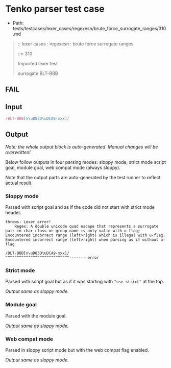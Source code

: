 # Tenko parser test case

- Path: tests/testcases/lexer_cases/regexesn/brute_force_surrogate_ranges/310.md

> :: lexer cases : regexesn : brute force surrogate ranges
>
> ::> 310
>
> Imported lexer test
>
> surrogate BLT-BBB

## FAIL

## Input

`````js
/BLT-BBB[x\uD83D\uDCA9-xxx]/
`````

## Output

_Note: the whole output block is auto-generated. Manual changes will be overwritten!_

Below follow outputs in four parsing modes: sloppy mode, strict mode script goal, module goal, web compat mode (always sloppy).

Note that the output parts are auto-generated by the test runner to reflect actual result.

### Sloppy mode

Parsed with script goal and as if the code did not start with strict mode header.

`````
throws: Lexer error!
    Regex: A double unicode quad escape that represents a surrogate pair in char class or group name is only valid with u-flag; Encountered incorrect range (left>right) which is illegal with u-flag; Encountered incorrect range (left>right) when parsing as if without u-flag

/BLT-BBB[x\uD83D\uDCA9-xxx]/
^^^^^^^^^^^^^^^^^^^^^^^^^^^^------- error
`````

### Strict mode

Parsed with script goal but as if it was starting with `"use strict"` at the top.

_Output same as sloppy mode._

### Module goal

Parsed with the module goal.

_Output same as sloppy mode._

### Web compat mode

Parsed in sloppy script mode but with the web compat flag enabled.

_Output same as sloppy mode._
